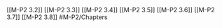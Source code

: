 [[M-P2 3.2]]
[[M-P2 3.3]]
[[M-P2 3.4]]
[[M-P2 3.5]]
[[M-P2 3.6]]
[[M-P2 3.7]]
[[M-P2 3.8]]
#M-P2/Chapters 